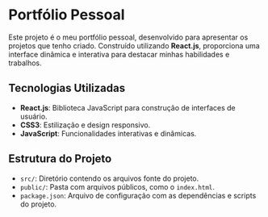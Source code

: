 # Portfólio Pessoal

Este projeto é o meu portfólio pessoal, desenvolvido para apresentar os projetos que tenho criado. Construído utilizando **React.js**, proporciona uma interface dinâmica e interativa para destacar minhas habilidades e trabalhos.

## Tecnologias Utilizadas

- **React.js**: Biblioteca JavaScript para construção de interfaces de usuário.
- **CSS3**: Estilização e design responsivo.
- **JavaScript**: Funcionalidades interativas e dinâmicas.

## Estrutura do Projeto

- `src/`: Diretório contendo os arquivos fonte do projeto.
- `public/`: Pasta com arquivos públicos, como o `index.html`.
- `package.json`: Arquivo de configuração com as dependências e scripts do projeto.
 

